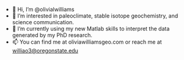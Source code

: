 - 👋 Hi, I’m @olivialwilliams
- 👀 I’m interested in paleoclimate, stable isotope geochemistry, and science communication.
- 🌱 I’m currently using my new Matlab skills to interpret the data generated by my PhD research.
- 📫 You can find me at oliviawilliamsgeo.com or reach me at williao3@oregonstate.edu

<!---
olivialwilliams/olivialwilliams is a ✨ special ✨ repository because its `README.md` (this file) appears on your GitHub profile.
You can click the Preview link to take a look at your changes.
--->
